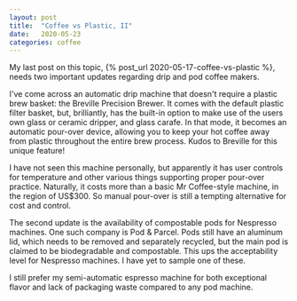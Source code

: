 ```yaml
---
layout: post
title:  "Coffee vs Plastic, II"
date:   2020-05-23
categories: coffee
---
```

My last post on this topic, {% post_url 2020-05-17-coffee-vs-plastic %}, needs two important updates regarding drip and pod coffee makers.

I've come across an automatic drip machine that doesn't require a plastic brew basket:  the Breville Precision Brewer.  It comes with the default plastic filter basket, but, brilliantly, has the built-in option to make use of the users own glass or ceramic dripper, and glass carafe.  In that mode, it becomes an automatic pour-over device, allowing you to keep your hot coffee away from plastic throughout the entire brew process.  Kudos to Breville for this unique feature!

I have not seen this machine personally, but apparently it has user controls for temperature and other various things supporting proper pour-over practice.
Naturally, it costs more than a basic Mr Coffee-style machine, in the region of US$300.  So manual pour-over is still a tempting alternative for cost and control.

The second update is the availability of compostable pods for Nespresso machines. One such company is Pod & Parcel.  Pods still have an aluminum lid, which needs to be removed and separately recycled, but the main pod is claimed to be biodegradable and compostable.  This ups the acceptability level for Nespresso machines.  I have yet to sample one of these.

I still prefer my semi-automatic espresso machine for both exceptional flavor and lack of packaging waste compared to any pod machine.




